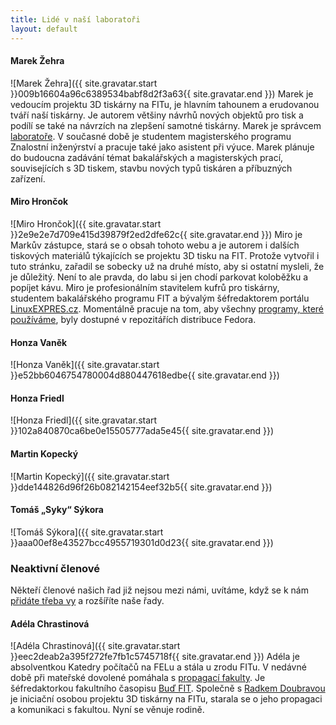 ```yaml
---
title: Lidé v naší laboratoři
layout: default
---
```


#### Marek Žehra
![Marek Žehra]({{ site.gravatar.start }}009b16604a96c6389534babf8d2f3a63{{ site.gravatar.end }}) Marek je vedoucím projektu 3D tiskárny na FITu, je hlavním tahounem a erudovanou tváří naší tiskárny. Je autorem většiny návrhů nových objektů pro tisk a podílí se také na návrzích na zlepšení samotné tiskárny. Marek je správcem [laboratoře](kontakt). V současné době je studentem magisterského programu Znalostní inženýrství a pracuje také jako asistent při výuce. Marek plánuje do budoucna zadávání témat bakalářských a magisterských prací, souvisejících s 3D tiskem, stavbu nových typů tiskáren a příbuzných zařízení.

#### Miro Hrončok
![Miro Hrončok]({{ site.gravatar.start }}2e9e2e7d709e415d39879f2ed2dfe62c{{ site.gravatar.end }}) Miro je Markův zástupce, stará se o obsah tohoto webu a je autorem i dalších tiskových materiálů týkajících se projektu 3D tisku na FIT. Protože vytvořil i tuto stránku, zařadil se sobecky už na druhé místo, aby si ostatní mysleli, že je důležitý. Není to ale pravda, do labu si jen chodí parkovat koloběžku a popíjet kávu. Miro je profesionálním stavitelem kufrů pro tiskárny, studentem bakalářského programu FIT a bývalým šéfredaktorem portálu [LinuxEXPRES.cz](http://www.linuxexpres.cz/). Momentálně pracuje na tom, aby všechny [programy, které používáme](aplikace), byly dostupné v repozitářích distribuce Fedora.

#### Honza Vaněk
![Honza Vaněk]({{ site.gravatar.start }}e52bb6046754780004d880447618edbe{{ site.gravatar.end }}) 

#### Honza Friedl
![Honza Friedl]({{ site.gravatar.start }}102a840870ca6be0e15505777ada5e45{{ site.gravatar.end }}) 

#### Martin Kopecký
![Martin Kopecký]({{ site.gravatar.start }}dde144826d96f26b082142154eef32b5{{ site.gravatar.end }}) 

#### Tomáš „Syky“ Sýkora
![Tomáš Sýkora]({{ site.gravatar.start }}aaa00ef8e43527bcc4955719301d0d23{{ site.gravatar.end }}) 

### Neaktivní členové
Někteří členové našich řad již nejsou mezi námi, uvítáme, když se k nám [přidáte třeba vy](kontakt) a rozšíříte naše řady.

#### Adéla Chrastinová
![Adéla Chrastinová]({{ site.gravatar.start }}eec2deab2a395f272fe7fb1c5745718f{{ site.gravatar.end }}) Adéla je absolventkou Katedry počítačů na FELu a stála u zrodu FITu. V nedávné době při mateřské dovolené pomáhala s [propagací fakulty](http://www.fit.cvut.cz/fakulta/kontakty/pr). Je šéfredaktorkou fakultního časopisu [Buď FIT](http://www.fit.cvut.cz/media/casopis). Společně s [Radkem Doubravou](https://usermap.cvut.cz/profile/doubrra1/) je iniciační osobou projektu 3D tiskárny na FITu, starala se o jeho propagaci a komunikaci s fakultou. Nyní se věnuje rodině.
